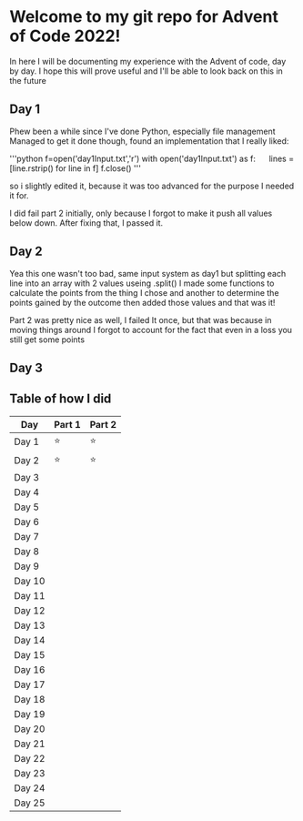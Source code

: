 # Welcome to my git repo for Advent of Code 2022!
 In here I will be documenting my experience with the Advent of code, day by day.
 I hope this will prove useful and I'll be able to look back on this in the future

## Day 1
Phew been a while since I've done Python, especially file management
Managed to get it done though, found an implementation that I really liked:

'''python
    f=open('day1Input.txt','r')
    with open('day1Input.txt') as f:
        lines = [line.rstrip() for line in f]
    f.close()
'''

so i slightly edited it, because it was too advanced for the purpose I needed it for.

I did fail part 2 initially, only because I forgot to make it push all values below down. After fixing that, I passed it.

## Day 2
Yea this one wasn't too bad, same input system as day1 but splitting each line into an array with 2 values useing .split()
I made some functions to calculate the points from the thing I chose and another to determine the points gained by the outcome
then added those values and that was it!

Part 2 was pretty nice as well, I failed It once, but that was because in moving things around I forgot to account for the fact that even in a loss you still get some points


## Day 3







## Table of how I did

Day   |Part 1| Part 2|
------|------|-------|
Day 1 |  ⭐  |  ⭐  |
Day 2 |  ⭐  |  ⭐  |
Day 3 |      |       |
Day 4 |      |       |
Day 5 |      |       |
Day 6 |      |       |
Day 7 |      |       |
Day 8 |      |       |
Day 9 |      |       |
Day 10|      |       |
Day 11|      |       |
Day 12|      |       |
Day 13|      |       |
Day 14|      |       |
Day 15|      |       |
Day 16|      |       |
Day 17|      |       |
Day 18|      |       |
Day 19|      |       |
Day 20|      |       |
Day 21|      |       |
Day 22|      |       |
Day 23|      |       |
Day 24|      |       |
Day 25|      |       |